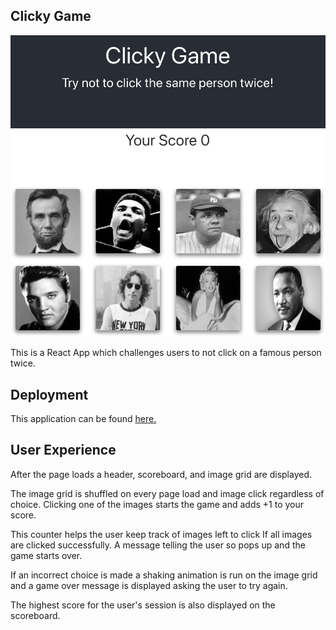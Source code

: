 ## Clicky Game


![alt text][logo]

[logo]: https://github.com/mattkrebs1974/ClickyGame/blob/master/clickygame%20copy.png

This is a React App which challenges users to not click on a famous person twice.


## Deployment 

This application can be found [here.](https://agile-shelf-37421.herokuapp.com/)

## User Experience

After the page loads a header, scoreboard, and image grid are displayed.

The image grid is shuffled on every page load and image click regardless of choice.
Clicking one of the images starts the game and adds +1 to your score.

This counter helps the user keep track of images left to click
If all images are clicked successfully. A message telling the user so pops up and the game starts over.

If an incorrect choice is made a shaking animation is run on the image grid and a game over message is displayed asking the user to try again.

The highest score for the user's session is also displayed on the scoreboard.
